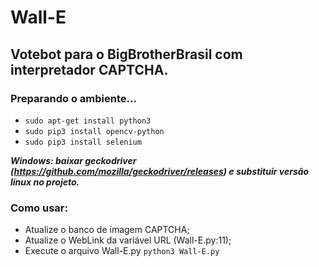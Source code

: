 # Wall-E
## Votebot para o BigBrotherBrasil com interpretador CAPTCHA.

### Preparando o ambiente...

* `sudo apt-get install python3`
* `sudo pip3 install opencv-python`
* `sudo pip3 install selenium`

_**Windows: baixar geckodriver (https://github.com/mozilla/geckodriver/releases) e substituir versão linux no projeto.**_

### Como usar:

* Atualize o banco de imagem CAPTCHA;
* Atualize o WebLink da variável URL (Wall-E.py:11);
* Execute o arquivo Wall-E.py `python3 Wall-E.py`
